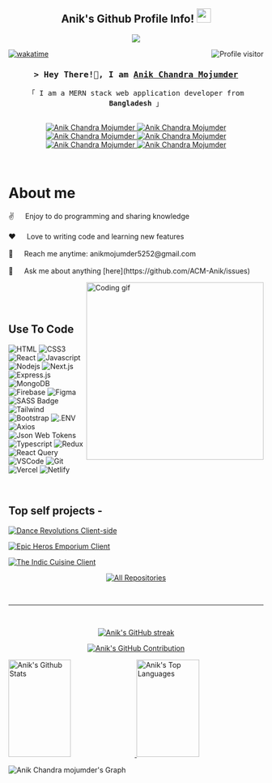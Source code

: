 
<h2 align="center">
   Anik's Github Profile Info!
  <img src="https://media.giphy.com/media/hvRJCLFzcasrR4ia7z/giphy.gif" width="28">
</h2>


<p align="center">
  <a href="https://github.com/ACM-Anik"><img src="https://readme-typing-svg.herokuapp.com/?lines=Mern%20Stack%20Developer;Frontend%20Developer;Javascript%20Developer;Full%20Stack%20Developer&center=true&width=380&height=45"></a>
</p>


<a href="https://komarev.com/ghpvc/?username=acm-anik">
    <img align="right" src="https://komarev.com/ghpvc/?username=acm-anik&label=Visitors&color=0e75b6&style=flat" alt="Profile visitor" />
  </a>
  
  [![wakatime](https://wakatime.com/@)](https://wakatime.com/)

  <!-- [![Anik's WakaTime stats](https://github-readme-stats.vercel.app/api/wakatime?username=ffflabs)](https://github.com/anuraghazra/github-readme-stats) -->
  
  <!-- Intro  -->
  <h3 align="center">
          <samp>&gt; Hey There!👋, I am
                  <b><a target="_blank" href="https://acm-anik-portfolio-b4f30d.netlify.app/">Anik Chandra Mojumder</a></b>
          </samp>
  </h3>
  
  
  <p align="center"> 
    <samp>
      <!--
      <a href="https://www.google.com/search?q=ACM-Anik#ip=1">「 Google Me 」</a>
      <br>
      -->
      「 I am a MERN stack web application developer from <b>Bangladesh</b> 」
      <br>
      <br>
    </samp>
  </p>
  
  <p align="center">
   <a href="https://acm-anik-portfolio-b4f30d.netlify.app/" target="blank">
    <img src="https://img.shields.io/badge/Website-DC143C?style=for-the-badge&logo=vercel&logoColor=white" alt="Anik Chandra Mojumder" />
   </a>
   <a href="https://www.linkedin.com/in/anik-chandra-mojumder-521720278/" target="_blank">
    <img src="https://img.shields.io/badge/LinkedIn-0077B5?style=for-the-badge&logo=linkedin&logoColor=white" alt="Anik Chandra Mojumder"/>
   </a>
   <a href="https://medium.com/@anik-chandra-mojumder" target="_blank">
    <img src="https://img.shields.io/badge/medium-000000?style=for-the-badge&logo=medium&logoColor=white" alt="Anik Chandra Mojumder" />
   </a> 
   <a href="https://www.facebook.com/anikmojumder.acm/" target="_blank">
    <img src="https://img.shields.io/badge/Facebook-20BEFF?&style=for-the-badge&logo=facebook&logoColor=white" alt="Anik Chandra Mojumder" />
    </a> 
   <a href="https://twitter.com/AnikMojumder10" target="_blank">
    <img src="https://img.shields.io/badge/Twitter-1DA1F2?style=for-the-badge&logo=twitter&logoColor=white" alt="Anik Chandra Mojumder"/>
   </a>
   <a href="https://www.instagram.com/anikmojumder.am/" target="_blank">
    <img src="https://img.shields.io/badge/Instagram-fe4164?style=for-the-badge&logo=instagram&logoColor=white" alt="Anik Chandra Mojumder"/>
   </a> 
  </p>
  <br />
  
  <!-- About Section -->
   # About me
   
  <p>
   ✌️ &emsp; Enjoy to do programming and sharing knowledge <br/><br/>
   ❤️ &emsp; Love to writing code and learning new features<br/><br/>
   📧 &emsp; Reach me anytime: anikmojumder5252@gmail.com<br/><br/>
   💬 &emsp; Ask me about anything [here](https://github.com/ACM-Anik/issues)
    
<!-- <img align="right" width="350" src="https://i.pinimg.com/originals/16/fe/7e/16fe7e7fb6eebb3087b6dc418748ee56.gif" alt="Coding gif" /> -->
<img align="right" width="350" src="https://camo.githubusercontent.com/c1dcb74cc1c1835b1d716f5051499a2814c683c806b15f04b0eba492863703e9/68747470733a2f2f63646e2e6472696262626c652e636f6d2f75736572732f3733303730332f73637265656e73686f74732f363538313234332f6176656e746f2e676966" alt="Coding gif" /> <!--(Collected)-->
  </p>
  
  <br/>
  <br/>
  <br/>
  
  ## Use To Code
  
  ![HTML](https://img.shields.io/badge/HTML5-E34F26?style=for-the-badge&logo=html5&logoColor=white)
  ![CSS3](https://img.shields.io/badge/CSS3-1572B6?style=for-the-badge&logo=css3&logoColor=white)
  ![React](https://img.shields.io/badge/-React-61DBFB?style=for-the-badge&labelColor=black&logo=react&logoColor=61DBFB)
  ![Javascript](https://img.shields.io/badge/Javascript-F0DB4F?style=for-the-badge&labelColor=black&logo=javascript&logoColor=F0DB4F)
  ![Nodejs](https://img.shields.io/badge/Nodejs-3C873A?style=for-the-badge&labelColor=black&logo=node.js&logoColor=3C873A)
  ![Next.js](https://img.shields.io/badge/next.js-000000?style=for-the-badge&logo=nextdotjs&logoColor=white)
  ![Express.js](https://img.shields.io/badge/Express.js-000000?style=for-the-badge&logo=express&logoColor=white)
  ![MongoDB](https://img.shields.io/badge/MongoDB-4EA94B?style=for-the-badge&logo=mongodb&logoColor=white)
  ![Firebase](https://img.shields.io/badge/firebase-FFCA28?style=for-the-badge&logo=firebase&logoColor=white)
  ![Figma](https://img.shields.io/badge/figma-F24E1E?style=for-the-badge&logo=figma&logoColor=white)
  ![SASS Badge](https://img.shields.io/badge/Sass-CC6699?style=for-the-badge&logo=sass&logoColor=white)
  ![Tailwind](https://img.shields.io/badge/Tailwind_CSS-092749?style=for-the-badge&logo=tailwindcss&logoColor=06B6D4&labelColor=000000)
  ![Bootstrap](https://img.shields.io/badge/Bootstrap-563D7C?style=for-the-badge&logo=bootstrap&logoColor=white)
  ![.ENV](https://img.shields.io/badge/dotenv-ECD53F?style=for-the-badge&logo=dotenv&logoColor=white)
  ![Axios](https://img.shields.io/badge/axios-5A29E4?style=for-the-badge&logo=axios&logoColor=white)
  ![Json Web Tokens](https://img.shields.io/badge/jsonwebtokens-000000?style=for-the-badge&logo=jsonwebtokens&logoColor=white)
  ![Typescript](https://img.shields.io/badge/Typescript-007acc?style=for-the-badge&labelColor=black&logo=typescript&logoColor=007acc)
  ![Redux](https://img.shields.io/badge/Redux-593D88?style=for-the-badge&logo=redux&logoColor=white)
  ![React Query](https://img.shields.io/badge/-React_Query-FF4154?style=for-the-badge&logo=react%20query&logoColor=white)
  ![VSCode](https://img.shields.io/badge/Visual_Studio-0078d7?style=for-the-badge&logo=visual%20studio&logoColor=white)
  ![Git](https://img.shields.io/badge/Git-F05032?style=for-the-badge&logo=git&logoColor=white)
  ![Vercel](https://img.shields.io/badge/vercel-000000?style=for-the-badge&logo=vercel&logoColor=white)
  ![Netlify](https://img.shields.io/badge/netlify-00C7B7?style=for-the-badge&logo=netlify&logoColor=white)
  
  <br/>
  
  ## Top self projects -
  [![Dance Revolutions Client-side](https://github-readme-stats.vercel.app/api/pin/?username=ACM-Anik&repo=dance-revolutions-client&border_color=7F3FBF&bg_color=0D1117&title_color=C9D1D9&text_color=8B949E&icon_color=7F3FBF)](https://github.com/ACM-Anik/dance-revolutions-client)

  [![Epic Heros Emporium Client](https://github-readme-stats.vercel.app/api/pin/?username=ACM-Anik&repo=epic-heroes-emporium-client&border_color=7F3FBF&bg_color=0D1117&title_color=C9D1D9&text_color=8B949E&icon_color=7F3FBF)](https://github.com/ACM-Anik/epic-heroes-emporium-client)

   [![The Indic Cuisine Client](https://github-readme-stats.vercel.app/api/pin/?username=ACM-Anik&repo=the-indic-cuisine-client&border_color=7F3FBF&bg_color=0D1117&title_color=C9D1D9&text_color=8B949E&icon_color=7F3FBF)](https://github.com/ACM-Anik/the-indic-cuisine-client)
   
  <p align="center">
    <a href="https://github.com/ACM-Anik?tab=repositories" target="_blank"><img alt="All Repositories" title="All Repositories" src="https://img.shields.io/badge/-All%20Repos-2962FF?style=for-the-badge&logo=koding&logoColor=white"/></a>
  </p>
  
  <br/>
  <hr/>
  <br/>
  
  <p align="center">
    <a href="https://github.com/ACM-Anik">
      <img src="https://github-readme-streak-stats.herokuapp.com/?user=ACM-Anik&theme=radical&border=7F3FBF&background=0D1117" alt="Anik's GitHub streak"/>
    </a>
  </p>
  
  <p align="center">
    <a href="https://github.com/ACM-Anik">
      <img src="http://github-profile-summary-cards.vercel.app/api/cards/profile-details?username=ACM-Anik&theme=radical&border_color=7F3FBF&bg_color=0D1117&title_color=F85D7F&icon_color=F8D866" alt="Anik's GitHub Contribution"/>
    </a>
  </p>
  
  <a> 
      <a href="https://github.com/ACM-Anik">
        <img alt="Anik's Github Stats" src="http://github-profile-summary-cards.vercel.app/api/cards/stats?username=ACM-Anik&theme=radical&border_color=7F3FBF&bg_color=0D1117&title_color=F85D7F&icon_color=F8D866" height="192px" width="49.5%"/>
      </a>
    <a href="https://github.com/ACM-Anik">
        <img alt="Anik's Top Languages" src="https://denvercoder1-github-readme-stats.vercel.app/api/top-langs/?username=ACM-Anik&langs_count=8&layout=compact&theme=radical&border_color=7F3FBF&bg_color=0D1117&title_color=F85D7F&icon_color=F8D866" height="192px" width="49.5%"/>
    </a>
    <br/>
  </a>
  
  
  ![Anik Chandra mojumder's Graph](https://github-readme-activity-graph.vercel.app/graph?username=ACM-Anik&custom_title=Anik%20Chandra%20Mojumder's%20GitHub%20Activity%20Graph&bg_color=0D1117&color=7F3FBF&line=7F3FBF&point=7F3FBF&area_color=FFFFFF&title_color=FFFFFF&area=true)
